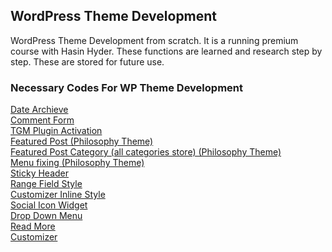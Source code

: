 ## WordPress Theme Development 
WordPress Theme Development from scratch. It is a running premium course with Hasin Hyder. These functions are learned and research step by step. These are stored for future use.

### Necessary Codes For WP Theme Development
<a href="https://github.com/zmfoundation/Wordpress/blob/master/custom-query.php%20(get_posts%20with%20pagination)">Date Archieve</a>
<br>
<a href="https://github.com/zmfoundation/Wordpress/blob/master/wordpress%20comment%20form">Comment Form</a>
<br>
<a href="https://github.com/zmfoundation/Wordpress/blob/master/TGM%20Plugin">TGM Plugin Activation</a>
<br>
<a href="https://github.com/zmfoundation/Wordpress/blob/master/featured-post">Featured Post (Philosophy Theme)</a>
<br>
<a href="https://github.com/zmfoundation/Wordpress/blob/master/all-categories">Featured Post Category (all categories store) (Philosophy Theme)</a>
<br>
<a href="https://github.com/zmfoundation/Wordpress/blob/master/Philosophy%20Menu">Menu fixing (Philosophy Theme)</a> <br>
<a href="https://github.com/zmfoundation/Wordpress/blob/master/Sticky%20Header">Sticky Header</a> <br>
<a href="https://github.com/zmfoundation/Wordpress/blob/master/range-style">Range Field Style </a> <br>
<a href="https://github.com/zmfoundation/Wordpress/blob/master/inline_style_for_customizer">Customizer Inline Style</a> <br>
<a href="https://github.com/zmfoundation/Wordpress/blob/master/Social_icon_widget">Social Icon Widget </a> <br>
<a href="https://github.com/zmfoundation/Wordpress/blob/master/drop-down-menu">Drop Down Menu</a> <br>
<a href="https://github.com/zmfoundation/Wordpress/blob/master/read-more">Read More</a> <br>
<a href="https://github.com/zmfoundation/Wordpress/blob/master/customzer">Customizer</a> <br>
